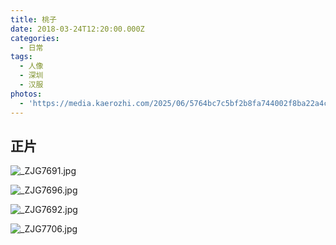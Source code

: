 ```yaml
---
title: 桃子
date: 2018-03-24T12:20:00.000Z
categories:
  - 日常
tags:
  - 人像
  - 深圳
  - 汉服
photos:
  - 'https://media.kaerozhi.com/2025/06/5764bc7c5bf2b8fa744002f8ba22a4c2.jpg'
---
```


## 正片

![_ZJG7691.jpg](https://media.kaerozhi.com/2025/06/8a4571d0060ad520eb30c9e7f9d7fe44.jpg)

![_ZJG7696.jpg](https://media.kaerozhi.com/2025/06/5764bc7c5bf2b8fa744002f8ba22a4c2.jpg)

![_ZJG7692.jpg](https://media.kaerozhi.com/2025/06/3a1c4827f942b2c614ad83c1d69ee40d.jpg)

![_ZJG7706.jpg](https://media.kaerozhi.com/2025/06/30b463b9536ccafbc9585ca1338dfdd7.jpg)
